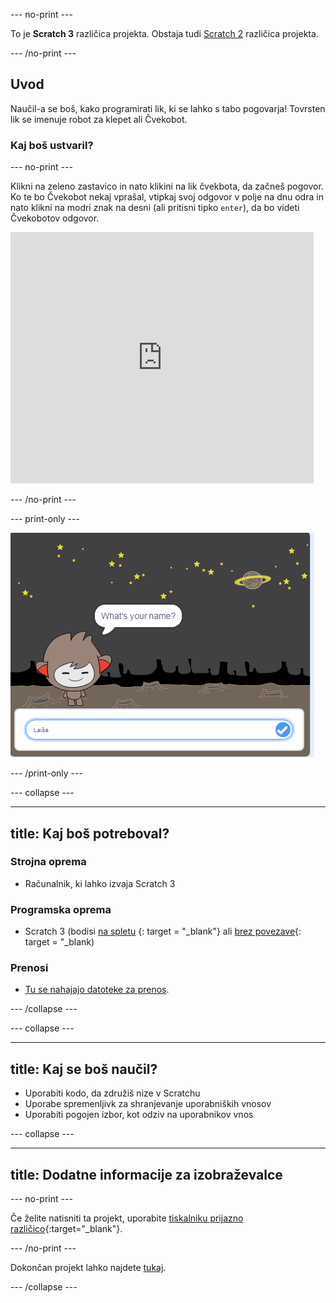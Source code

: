\--- no-print \---

To je **Scratch 3** različica projekta. Obstaja tudi [Scratch 2](https://projects.raspberrypi.org/en/projects/chatbot-scratch2) različica projekta.

\--- /no-print \---

## Uvod

Naučil-a se boš, kako programirati lik, ki se lahko s tabo pogovarja! Tovrsten lik se imenuje robot za klepet ali Čvekobot.

### Kaj boš ustvaril?

\--- no-print \---

Klikni na zeleno zastavico in nato klikini na lik čvekbota, da začneš pogovor. Ko te bo Čvekobot nekaj vprašal, vtipkaj svoj odgovor v polje na dnu odra in nato klikni na modri znak na desni (ali pritisni tipko `enter`), da bo videti Čvekobotov odgovor.

<div class="scratch-preview">
  <iframe allowtransparency="true" width="485" height="402" src="https://scratch.mit.edu/projects/embed/248864190/?autostart=false" 
  frameborder="0" scrolling="no"></iframe>
</div>

\--- /no-print \---

\--- print-only \---

![dokončan projekt](images/chatbot-preview.png)

\--- /print-only \---

\--- collapse \---

* * *

## title: Kaj boš potreboval?

### Strojna oprema

- Računalnik, ki lahko izvaja Scratch 3

### Programska oprema

- Scratch 3 (bodisi [na spletu](https://rpf.io/scratchon) {: target = "_blank"} ali [brez povezave](https://rpf.io/scratchoff){: target = "_blank)

### Prenosi

- [Tu se nahajajo datoteke za prenos](http://rpf.io/p/en/chatbot-go).

\--- /collapse \---

\--- collapse \---

* * *

## title: Kaj se boš naučil?

- Uporabiti kodo, da združiš nize v Scratchu
- Uporabe spremenljivk za shranjevanje uporabniških vnosov
- Uporabiti pogojen izbor, kot odziv na uporabnikov vnos

\--- collapse \---

* * *

## title: Dodatne informacije za izobraževalce

\--- no-print \---

Če želite natisniti ta projekt, uporabite [tiskalniku prijazno različico](https://projects.raspberrypi.org/en/projects/chatbot/print){:target="_blank"}.

\--- /no-print \---

Dokončan projekt lahko najdete [tukaj](http://rpf.io/p/en/chatbot-get).

\--- /collapse \---
